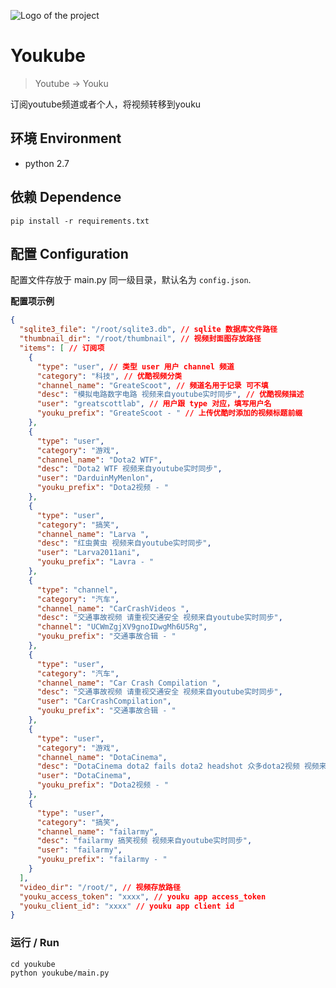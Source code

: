 ![Logo of the project](https://raw.githubusercontent.com/jehna/readme-best-practices/master/sample-logo.png)

# Youkube 
> Youtube -> Youku

订阅youtube频道或者个人，将视频转移到youku

## 环境 Environment
- python 2.7

## 依赖 Dependence

```shell
pip install -r requirements.txt
```
## 配置 Configuration

配置文件存放于 main.py 同一级目录，默认名为 `config.json`.

**配置项示例**

```json
{
  "sqlite3_file": "/root/sqlite3.db", // sqlite 数据库文件路径
  "thumbnail_dir": "/root/thumbnail", // 视频封面图存放路径 
  "items": [ // 订阅项
    {
      "type": "user", // 类型 user 用户 channel 频道
      "category": "科技", // 优酷视频分类
      "channel_name": "GreateScoot", // 频道名用于记录 可不填
      "desc": "模拟电路数字电路 视频来自youtube实时同步", // 优酷视频描述
      "user": "greatscottlab", // 用户跟 type 对应，填写用户名
      "youku_prefix": "GreateScoot - " // 上传优酷时添加的视频标题前缀
    },
    {
      "type": "user",
      "category": "游戏",
      "channel_name": "Dota2 WTF",
      "desc": "Dota2 WTF 视频来自youtube实时同步",
      "user": "DarduinMyMenlon",
      "youku_prefix": "Dota2视频 - "
    },
    {
      "type": "user",
      "category": "搞笑",
      "channel_name": "Larva ",
      "desc": "红虫黄虫 视频来自youtube实时同步",
      "user": "Larva2011ani",
      "youku_prefix": "Lavra - "
    },
    { 
      "type": "channel",
      "category": "汽车",
      "channel_name": "CarCrashVideos ",
      "desc": "交通事故视频 请重视交通安全 视频来自youtube实时同步",
      "channel": "UCWmZgjXV9gnoIDwgMh6U5Rg",
      "youku_prefix": "交通事故合辑 - "
    },
    {
      "type": "user",
      "category": "汽车",
      "channel_name": "Car Crash Compilation ",
      "desc": "交通事故视频 请重视交通安全 视频来自youtube实时同步",
      "user": "CarCrashCompilation",
      "youku_prefix": "交通事故合辑 - "
    },
    {
      "type": "user",
      "category": "游戏",
      "channel_name": "DotaCinema",
      "desc": "DotaCinema dota2 fails dota2 headshot 众多dota2视频 视频来自youtube实时同步",
      "user": "DotaCinema",
      "youku_prefix": "Dota2视频 - "
    },
    {
      "type": "user",
      "category": "搞笑",
      "channel_name": "failarmy",
      "desc": "failarmy 搞笑视频 视频来自youtube实时同步",
      "user": "failarmy",
      "youku_prefix": "failarmy - "
    }
  ],
  "video_dir": "/root/", // 视频存放路径
  "youku_access_token": "xxxx", // youku app access_token
  "youku_client_id": "xxxx" // youku app client id
}
```


### 运行 / Run



```shell
cd youkube
python youkube/main.py
```

